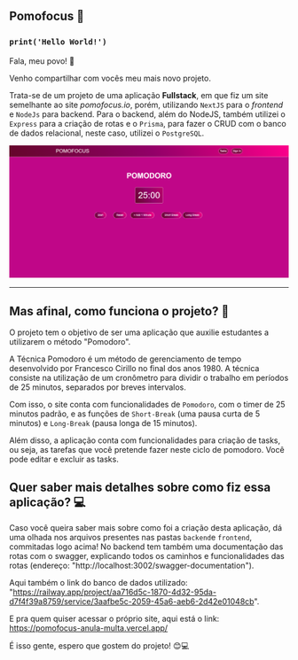 

## Pomofocus 🍅

### `print('Hello World!')`

Fala, meu povo! 🤖

Venho compartilhar com vocês meu mais novo projeto.

Trata-se de um projeto de uma aplicação **Fullstack**, em que fiz um site semelhante ao site *pomofocus.io*, porém, utilizando `NextJS` para o *frontend* e `NodeJs` para backend. Para o backend, além do NodeJS, também utilizei o `Express` para a criação de rotas e o `Prisma`, para fazer o CRUD com o banco de dados relacional, neste caso, utilizei o `PostgreSQL`.

![Imagem Palestra CDL](https://github.com/louuispy/AnulaMulta/blob/main/Pomofocus.png)

---

## Mas afinal, como funciona o projeto? 🧐

O projeto tem o objetivo de ser uma aplicação que auxilie estudantes a utilizarem o método "Pomodoro".

A Técnica Pomodoro é um método de gerenciamento de tempo desenvolvido por Francesco Cirillo no final dos anos 1980. A técnica consiste na utilização de um cronômetro para dividir o trabalho em períodos de 25 minutos, separados por breves intervalos.

Com isso, o site conta com funcionalidades de `Pomodoro`, com o timer de 25 minutos padrão, e as funções de `Short-Break` (uma pausa curta de 5 minutos) e `Long-Break` (pausa longa de 15 minutos).

Além disso, a aplicação conta com funcionalidades para criação de tasks, ou seja, as tarefas que você pretende fazer neste ciclo de pomodoro. Você pode editar e excluir as tasks.

## Quer saber mais detalhes sobre como fiz essa aplicação? 💻
Caso você queira saber mais sobre como foi a criação desta aplicação, dá uma olhada nos arquivos presentes nas pastas `backend`e `frontend`, commitadas logo acima! No backend tem também uma documentação das rotas com o swagger, explicando todos os caminhos e funcionalidades das rotas (endereço: "http://localhost:3002/swagger-documentation").

Aqui também o link do banco de dados utilizado: "https://railway.app/project/aa716d5c-1870-4d32-95da-d7f4f39a8759/service/3aafbe5c-2059-45a6-aeb6-2d42e01048cb".

E pra quem quiser acessar o próprio site, aqui está o link: https://pomofocus-anula-multa.vercel.app/


É isso gente, espero que gostem do projeto! 😊💻
